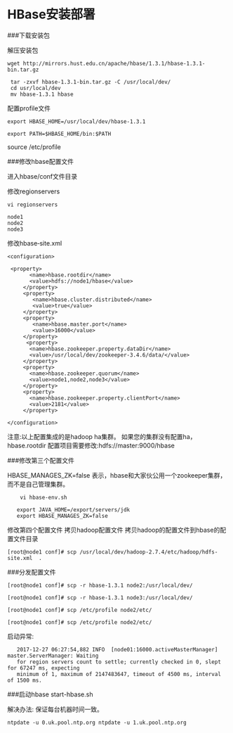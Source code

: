 # HBase安装部署


###下载安装包

解压安装包

```
wget http://mirrors.hust.edu.cn/apache/hbase/1.3.1/hbase‐1.3.1‐bin.tar.gz
```

```
 tar ‐zxvf hbase‐1.3.1‐bin.tar.gz ‐C /usr/local/dev/ cd usr/local/dev mv hbase‐1.3.1 hbase  
```

配置profile文件

```
export HBASE_HOME=/usr/local/dev/hbase-1.3.1

export PATH=$HBASE_HOME/bin:$PATH

```

source /etc/profile


###修改hbase配置文件

进入hbase/conf文件目录

修改regionservers

```
vi regionservers

node1
node2
node3

```
修改hbase‐site.xml

```
<configuration>

 <property>
       <name>hbase.rootdir</name>
       <value>hdfs://node1/hbase</value>
     </property>
     <property>
        <name>hbase.cluster.distributed</name>
        <value>true</value>
     </property>
     <property>
        <name>hbase.master.port</name>
        <value>16000</value>
     </property>
      <property>
       <name>hbase.zookeeper.property.dataDir</name>
       <value>/usr/local/dev/zookeeper-3.4.6/data/</value>
     </property>
     <property>
       <name>hbase.zookeeper.quorum</name>
       <value>node1,node2,node3</value>
     </property>
     <property>
       <name>hbase.zookeeper.property.clientPort</name>
       <value>2181</value>
     </property>

</configuration>
```

注意:以上配置集成的是hadoop ha集群。如果您的集群没有配置ha，hbase.rootdir 配置项目需要修改:hdfs://master:9000/hbase


###修改第三个配置文件

HBASE_MANAGES_ZK=false 表示，hbase和大家伙公用一个zookeeper集群，而不是自己管理集群。

```  	vi hbase‐env.sh      export JAVA_HOME=/export/servers/jdk   export HBASE_MANAGES_ZK=false

```


修改第四个配置文件 拷贝hadoop配置文件 拷贝hadoop的配置文件到hbase的配置文件目录

```
[root@node1 conf]# scp /usr/local/dev/hadoop-2.7.4/etc/hadoop/hdfs-site.xml  .

```


###分发配置文件

```
[root@node1 conf]# scp -r hbase-1.3.1 node2:/usr/local/dev/

[root@node1 conf]# scp -r hbase-1.3.1 node3:/usr/local/dev/

[root@node1 conf]# scp /etc/profile node2/etc/

[root@node1 conf]# scp /etc/profile node2/etc/

```

启动异常:

```   2017‐12‐27 06:27:54,882 INFO  [node01:16000.activeMasterManager] master.ServerManager: Waiting   for region servers count to settle; currently checked in 0, slept for 67247 ms, expecting   minimum of 1, maximum of 2147483647, timeout of 4500 ms, interval of 1500 ms.

```
   
###启动hbase
start-hbase.sh
   解决办法: 保证每台机器时间一致。
	ntpdate ‐u 0.uk.pool.ntp.org ntpdate ‐u 1.uk.pool.ntp.org

<!--

create time: 2018-03-12 21:37:37
Author: Alfred

This file is created by Marboo<http://marboo.io> template file $MARBOO_HOME/.media/starts/default.md
本文件由 Marboo<http://marboo.io> 模板文件 $MARBOO_HOME/.media/starts/default.md 创建
-->

